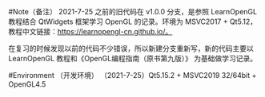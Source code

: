 #Note（备注）
2021-7-25 之前的旧代码在 v1.0.0 分支，是参照 LearnOpenGL 教程结合 QtWidgets 框架学习 OpenGL 的记录。环境为 MSVC2017 + Qt5.12，教程中文链接：https://learnopengl-cn.github.io/。

在复习的时候发现以前的代码不少错误，所以新建分支重新写，新的代码主要以 LearnOpenGL 教程和《OpenGL编程指南（原书第九版）》 为基础做学习记录。

#Environment （开发环境）
（2021-7-25）Qt5.15.2 + MSVC2019 32/64bit + OpenGL4.5
